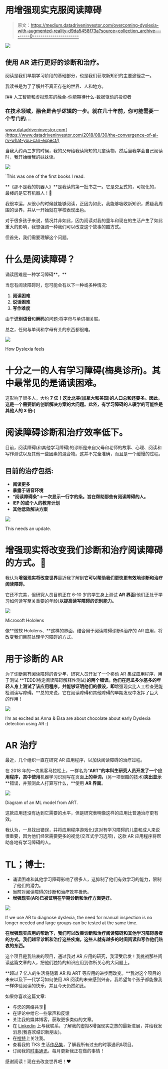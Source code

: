 # 用增强现实克服阅读障碍

> 原文：<https://medium.datadriveninvestor.com/overcoming-dyslexia-with-augmented-reality-d9da5458f73a?source=collection_archive---------0----------------------->

[![](img/c39cd3ef7c18eda31acb08b98582b07e.png)](http://www.track.datadriveninvestor.com/1B9E)

## 使用 AR 进行更好的诊断和治疗。

阅读是我们早期学习阶段的基础部分，也是我们获取新知识的主要途径之一。

我读书是为了了解并不真正存在的世界、人和地方。

[](https://www.datadriveninvestor.com/2018/08/30/the-convergence-of-ai-rv-what-you-can-expect/) [## 人工智能和虚拟现实的融合-你能期待什么-数据驱动的投资者

### 在技术领域，融合是合乎逻辑的一步。就在几十年前，你可能需要一个专门的…

www.datadriveninvestor.com](https://www.datadriveninvestor.com/2018/08/30/the-convergence-of-ai-rv-what-you-can-expect/) 

当我大约两三岁的时候，我的父母给我读简短的儿童读物，然后当我学会自己阅读时，我开始给我的妹妹读。

![](img/bbbfe22813f5ad30026aeae3a7916fbc.png)

`This was one of the first books I read.

**《那不是我的机器人》**是我读的第一批书之一。它是交互式的，可视化的，最棒的是它有机器人！🤖

我很幸运，从很小的时候就能够阅读，正因为如此，我能够吸收新知识，质疑我周围的世界，并从一开始就在学校表现出色。

对于很多孩子来说，情况并非如此，因为阅读对我的童年和现在的生活产生了如此重大的影响，我想强调一种我们可以改变这个故事的酷方式。

但首先，我们需要理解这个问题。

# 什么是阅读障碍？

诵读困难是一种学习障碍**。**

当您有阅读障碍时，您可能会有以下一种或多种情况:

1.  **阅读困难**
2.  **说话困难**
3.  **写作难度**

由于**识别语音**和**解码**的问题:将字母与单词相关联。

总之，任何与单词和字母有关的东西都很难。

![](img/a63a17837ea8adedef79847f2d0f90dd.png)

How Dyslexia feels

# 十分之一的人有学习障碍(梅奥诊所)。其中最常见的是诵读困难。

这影响了很多人，大约 **7 亿！这比北美(加拿大和美国)的人口总和还要多。因此，这是一个需要新的创新解决方案的大问题。此外，**有学习障碍的人辍学的可能性是其他人的 3 倍:(****

# 阅读障碍诊断和治疗效率低下。

目前，阅读障碍(和其他学习障碍)的诊断是来自父母和老师的故事、心理、阅读和写作测试以及其他一些因素的混合物。这并不完全准确，而且是一个缓慢的过程。

## 目前的治疗包括:

*   **阅读更多**
*   **暴露于语音环境**
*   **“阅读障碍条”→一次显示一行字的条。旨在帮助那些有阅读障碍的人。**
*   **IEP 的或个人的教育计划**
*   **其他低效解决方案**

![](img/6da5202c4f54312a1761cd1a21041428.png)

This needs an update.

# 增强现实将改变我们诊断和治疗阅读障碍的方式。🎉

我认为**增强现实将改变世界**最近我了解到**它可以帮助我们更快更有效地诊断和治疗阅读障碍。**

它还不完美，但研究人员目前正在 6-10 岁的学生身上测试 **AR 界面**(他们正处于学习如何读写至关重要的年龄)**以提高读写障碍的识别能力。**

![](img/1d54a7fdbbce241669e5c01073e39912.png)

Microsoft Hololens

像**微软 Hololens、**这样的界面，结合用于阅读障碍诊断&治疗的 AR 应用，将改变我们目前处理学习障碍的方式。

# 用于诊断的 AR

为了诊断患有阅读障碍的青少年，研究人员开发了一个移动 AR 集成应用程序，用于测试 **TEDE(特定阅读障碍解释性测试)**的两个错误。他们在厄瓜多尔基多的年轻人身上测试了该应用程序，并能够证明他们的假设，即**增强现实比人工检查更能检测读写障碍。**总的来说，它在阅读障碍和其他障碍的早期发现中发挥了巨大的作用！

![](img/29ed3b234fdacd61b902e611ea87c5c6.png)

I’m as excited as Anna & Elsa are about chocolate about early Dyslexia detection using AR :)

# AR 治疗

最近，几个组织一直在研究 AR 应用程序，以加快阅读障碍的治疗过程。

在 2018 年的一次黑客马拉松上，一群名为“**ART”**的本科生研究人员开发了一个应用程序，其中**使用**机器学习识别写在页面**上的单词，**(另一项很酷的技术)**突出显示** **错误，并预测此人打算写什么，**使用 **AR 界面**。

![](img/27b207bb68d19d442ed33adeba742325.png)

Diagram of an ML model from ART.

这款应用还没有达到它需要的水平，但是研究表明像这样的应用比普通治疗更有效。

我认为，一旦找出错误，并将应用程序游戏化(这对有学习障碍的儿童和成人来说很重要，因为他们经常需要更多的视觉/交互式学习选项)，这款 AR 应用程序将帮助各地有学习障碍的人。

# TL；博士:

*   诵读困难和其他学习障碍影响了很多人，这抑制了他们有效学习的能力，限制了他们的潜力。
*   当前对阅读障碍的诊断和治疗效率极低。
*   **增强现实(AR)已被证明在早期诊断和治疗方面更好。**

![](img/12a264f82413f87523d545d7fa9c4f8e.png)

If we use AR to diagnose dyslexia, the need for manual inspection is no longer needed and large groups can be tested at the same time.

**在增强现实应用的帮助下，我们可以改善诊断和治疗阅读障碍和其他学习障碍患者的方式。我们越早诊断和治疗这些疾病，这些人就有越多的时间阅读和写作他们热衷的东西。**

这个项目是我热衷的项目，通过我对 AR 应用的研究，我深受启发！我挑战那些阅读这篇文章的人，把他们独特的知识应用到你所关心的大问题上。

**超过 7 亿人的生活将随着 AR 和 ART 等应用的进步而改变。**我对这个项目的未来以及下一代学习如何使用 AR 阅读的未来感到兴奋。我希望每个孩子都能像我一样体验阅读的快乐，并且今天仍然如此。

如果你喜欢这篇文章:

*   与您的网络共享🙏
*   在评论中给它一些掌声和反馈
*   关注我的媒体博客，获取更多类似的文章。
*   在 [Linkedin](https://www.linkedin.com/in/adara-hagman-78a563171/) 上与我联系，了解我的虚拟&增强现实之旅的最新进展，并给我发消息(我喜欢结识新朋友)。
*   在[推特](https://twitter.com/astro_adara)上关注我。
*   查看我的 TKS 生活[作品集](https://tks.life/profile/adara.hagman)，了解我所有过去的时事通讯&项目。
*   订阅我的[时事通讯](https://adara2.typeform.com/to/xbuEok)，每月更新我正在做的事情！

感谢阅读！现在去改变世界吧！❤